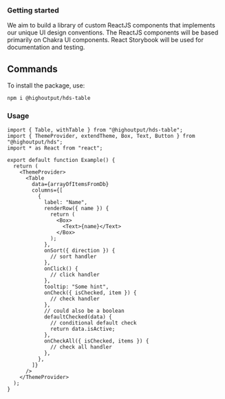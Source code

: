 ### Getting started

We aim to build a library of custom ReactJS components that implements our unique UI design conventions. The ReactJS components will be based primarily on Chakra UI components. React Storybook will be used for documentation and testing.

## Commands

To install the package, use:

```bash
npm i @highoutput/hds-table
```

### Usage

```tsx
import { Table, withTable } from "@highoutput/hds-table";
import { ThemeProvider, extendTheme, Box, Text, Button } from "@highoutput/hds";
import * as React from "react";

export default function Example() {
  return (
    <ThemeProvider>
      <Table
        data={arrayOfItemsFromDb}
        columns={[
          {
            label: "Name",
            renderRow({ name }) {
              return (
                <Box>
                  <Text>{name}</Text>
                </Box>
              );
            },
            onSort({ direction }) {
              // sort handler
            },
            onClick() {
              // click handler
            },
            tooltip: "Some hint",
            onCheck({ isChecked, item }) {
              // check handler
            },
            // could also be a boolean
            defaultChecked(data) {
              // conditional default check
              return data.isActive;
            },
            onCheckAll({ isChecked, items }) {
              // check all handler
            },
          },
        ]}
      />
    </ThemeProvider>
  );
}
```
